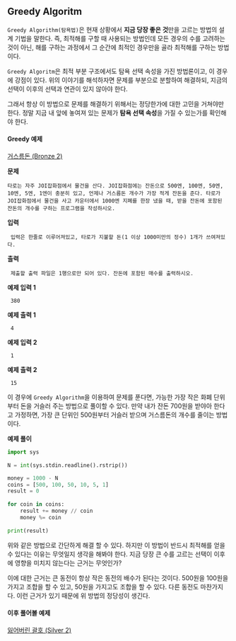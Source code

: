 
## Greedy Algoritm

`Greedy Algorithm(탐욕법)`은 현재 상황에서 **지금 당장 좋은 것**만을 고르는 방법의 설계 기법을 말한다. 즉, 최적해를 구할 때 사용되는 방법인데 모든 경우의 수를 고려하는 것이 아닌, 해를 구하는 과정에서 그 순간에 최적인 경우만을 골라 최적해를 구하는 방법이다. 

`Greedy Algoritm`은 최적 부분 구조에서도 탐욕 선택 속성을 가진 방법론이고, 이 경우에 강점이 있다. 위의 이야기를 해석하자면 문제를 부분으로 분할하여 해결하되, 지금의 선택이 이후의 선택과 연관이 있지 않아야 한다. 

그래서 항상 이 방법으로 문제를 해결하기 위해서는 정당한가에 대한 고민을 거쳐야만 한다. 정말 지금 내 앞에 놓여져 있는 문제가 **탐욕 선택 속성**을 가질 수 있는가를 확인해야 한다.

#### Greedy 예제

[거스름돈 (Bronze 2)](https://www.acmicpc.net/problem/5585)

**문제**

	타로는 자주 JOI잡화점에서 물건을 산다. JOI잡화점에는 잔돈으로 500엔, 100엔, 50엔, 10엔, 5엔, 1엔이 충분히 있고, 언제나 거스름돈 개수가 가장 적게 잔돈을 준다. 타로가 JOI잡화점에서 물건을 사고 카운터에서 1000엔 지폐를 한장 냈을 때, 받을 잔돈에 포함된 잔돈의 개수를 구하는 프로그램을 작성하시오.

**입력**

	 입력은 한줄로 이루어져있고, 타로가 지불할 돈(1 이상 1000미만의 정수) 1개가 쓰여져있다.

**출력**

	 제출할 출력 파일은 1행으로만 되어 있다. 잔돈에 포함된 매수를 출력하시오.

**예제 입력 1**

	 380

**예제 출력 1**

	 4

**예제 입력 2**

	 1

**예제 출력 2**

	 15

이 경우에 `Greedy Algorithm`을 이용하여 문제를 푼다면, 가능한 가장 작은 화폐 단위부터 돈을 거슬러 주는 방법으로 풀이할 수 있다. 만약 내가 잔돈 700원을 받야아 한다고 가정하면, 가장 큰 단위인 500원부터 거슬러 받으며 거스름돈의 개수를 줄이는 방법이다.

**예제 풀이**

```python
import sys  
  
N = int(sys.stdin.readline().rstrip())

money = 1000 - N  
coins = [500, 100, 50, 10, 5, 1]  
result = 0  
  
for coin in coins:  
    result += money // coin  
    money %= coin  
  
print(result)
```

위와 같은 방법으로 간단하게 해결 할 수 있다. 하지만 이 방법이 반드시 최적해를 얻을 수 있다는 이유는 무엇일지 생각을 해봐야 한다. 지금 당장 큰 수를 고르는 선택이 이후에 영향을 미치지 않는다는 근거는 무엇인가?

이에 대한 근거는 큰 동전이 항상 작은 동전의 배수가 된다는 것이다. 500원을 100원을 가지고 조합을 할 수 있고, 50원을 가지고도 조합을 할 수 있다. 다른 동전도 마찬가지다. 이런 근거가 있기 때문에 위 방법의 정당성이 생긴다.


#### 이후 풀어볼 예제

[잃어버린 괄호 (Silver 2)](https://www.acmicpc.net/problem/1541)
